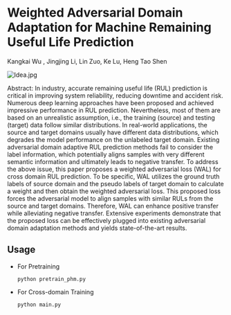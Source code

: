 # Weighted Adversarial Domain Adaptation for Machine Remaining Useful Life Prediction 
Kangkai Wu , Jingjing Li, Lin Zuo, Ke Lu, Heng Tao Shen

![Idea.jpg](https://s2.loli.net/2023/02/20/RlUytN91F7jIfrM.jpg)

Abstract: In industry, accurate remaining useful life (RUL) prediction is critical in improving system reliability, reducing downtime and accident risk. Numerous deep learning approaches have been proposed and achieved impressive performance in RUL prediction. Nevertheless, most of them are based on an unrealistic assumption, i.e., the training (source) and testing (target) data follow similar distributions. In real-world applications, the source and target domains usually have different data distributions, which degrades the model performance on the unlabeled target domain. Existing adversarial domain adaptive RUL prediction methods fail to consider the label information, which potentially aligns samples with very different semantic information and ultimately leads to negative transfer. To address the above issue, this paper proposes a weighted adversarial loss (WAL) for cross domain RUL prediction. To be specific, WAL utilizes the ground truth labels of source domain and the pseudo labels of target domain to calculate a weight and then obtain the weighted adversarial loss. This proposed loss forces the adversarial model to align samples with similar RULs from the source and target domains. Therefore, WAL can enhance positive transfer while alleviating negative transfer. Extensive experiments demonstrate that the proposed loss can be effectively plugged into existing adversarial domain adaptation methods and yields state-of-the-art results.

## Usage

* For Pretraining

    `python pretrain_phm.py`

* For Cross-domain Training

    `python main.py`

